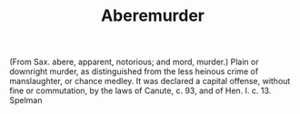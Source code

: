---
title: Aberemurder
letter: A
permalink: "/definitions/aberemurder.html"
body: "(From Sax. abere, apparent, notorious; and mord, murder.) Plain or downright
  murder, as distinguished from the less heinous crime of manslaughter, or chance
  medley. It was declared a capital offense, without fine or commutation, by the laws
  of Canute, c. 93, and of Hen. I. c. 13. Spelman"
published_at: '2018-07-07'
source: Black's Law Dictionary
layout: post
---